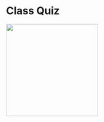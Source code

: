 # Class Quiz

<a href="https://github.com/saikaranbalmuri/ClassQuiz-android/tree/master/app/src/main/res/drawable/honey.png" target="_blank">
<img src="https://github.com/saikaranbalmuri/ClassQuiz-android/tree/master/app/src/main/res/drawable/honey.png" height="250">
</a>

